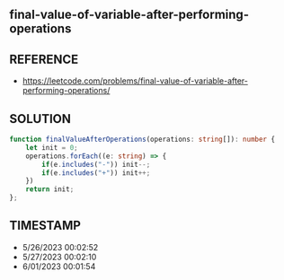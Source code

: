 ## final-value-of-variable-after-performing-operations

## REFERENCE

- https://leetcode.com/problems/final-value-of-variable-after-performing-operations/

## SOLUTION

``` typescript
function finalValueAfterOperations(operations: string[]): number {
    let init = 0;
    operations.forEach((e: string) => {
        if(e.includes("-")) init--;
        if(e.includes("+")) init++;
    })
    return init;
};
```


## TIMESTAMP

- 5/26/2023 00:02:52
- 5/27/2023 00:02:10
- 6/01/2023 00:01:54
